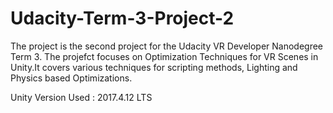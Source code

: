 # Udacity-Term-3-Project-2


The project is the second project for the Udacity VR Developer Nanodegree Term 3. 
The projefct focuses on Optimization Techniques for VR Scenes in Unity.It covers various techniques for scripting methods, Lighting and Physics based Optimizations.

Unity Version Used : 2017.4.12 LTS
